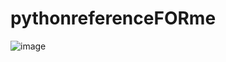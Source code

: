 # pythonreferenceFORme
![image](https://user-images.githubusercontent.com/73265655/177221728-3b384366-935d-4e5d-b3d0-ff38072941c1.png)
